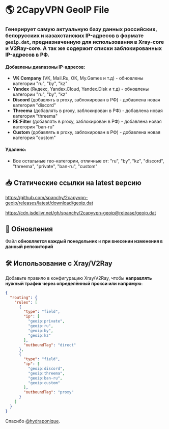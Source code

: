 # 🌎 2CapyVPN GeoIP File

### Генерирует самую актуальную базу данных **российских, белорусских и казахстанских IP-адресов** в формате `geoip.dat`, предназначенную для использования в **Xray-core** и **V2Ray-core**. А так же содержит списки заблокированных IP-адресов в РФ.

#### Добавлены диапазоны IP-адресов:
- **VK Company** (VK, Mail.Ru, OK, My.Games и т.д) - обновлены категории "ru", "by", "kz"
- **Yandex** (Яндекс, Yandex.Cloud, Yandex.Disk и т.д) - обновлены категории "ru", "by", "kz"
- **Discord** (добавлять в proxy, заблокирован в РФ) - добавлена новая категория "discord"
- **Threema** (добавлять в proxy, заблокирован в РФ) - добавлена новая категория "threema"
- **RE:Filter** (добавлять в proxy, заблокирован в РФ) - добавлена новая категория "ban-ru"
- **Custom** (добавлять в proxy, заблокирован в РФ) - добавлена новая категория "custom"

#### Удалено:
- Все остальные гео-категории, отличные от: "ru", "by", "kz", "discord", "threema", "private", "ban-ru", "custom"

## 📥 **Статические ссылки на latest версию**  
https://github.com/spanchy/2capyvpn-geoip/releases/latest/download/geoip.dat

https://cdn.jsdelivr.net/gh/spanchy/2capyvpn-geoip@release/geoip.dat

## 📅 Обновления
Файл **обновляется каждый понедельник** и **при внесении изменения в данный репозиторий**

## 🛠 Использование с Xray/V2Ray
Добавьте правило в конфигурацию Xray/V2Ray, чтобы **направлять нужный трафик через определённый прокси или напрямую**:

```json
{
  "routing": {
    "rules": [
      {
        "type": "field",
        "ip": [
          "geoip:private",
          "geoip:ru",
          "geoip:by",
          "geoip:kz"
        ],
        "outboundTag": "direct"
      },
      {
        "type": "field",
        "ip": [
          "geoip:discord",
          "geoip:threema",
          "geoip:ban-ru",
          "geoip:custom"
        ],
        "outboundTag": "proxy"
      }
    ]
  }
}
```

Спасибо [@hydraponique](https://github.com/hydraponique/).

